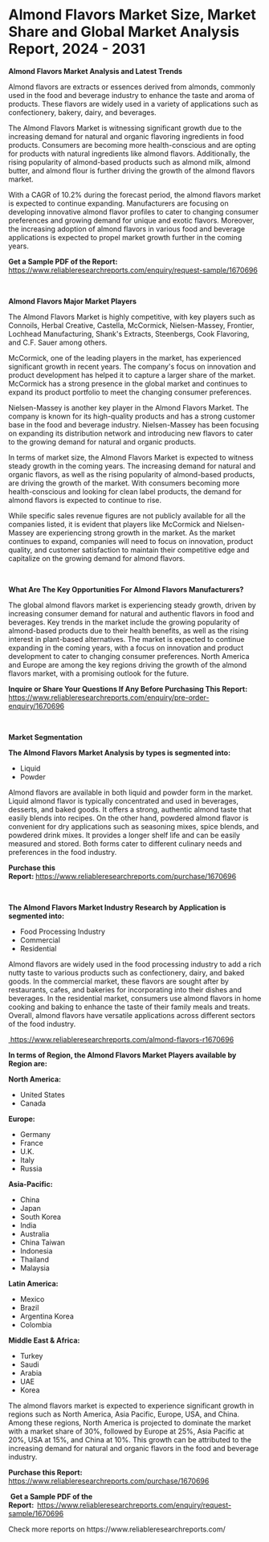 <p><h1>Almond Flavors Market Size, Market Share and Global Market Analysis Report, 2024 - 2031</h1></p><p><strong>Almond Flavors Market Analysis and Latest Trends</strong></p>
<p><p>Almond flavors are extracts or essences derived from almonds, commonly used in the food and beverage industry to enhance the taste and aroma of products. These flavors are widely used in a variety of applications such as confectionery, bakery, dairy, and beverages.</p><p>The Almond Flavors Market is witnessing significant growth due to the increasing demand for natural and organic flavoring ingredients in food products. Consumers are becoming more health-conscious and are opting for products with natural ingredients like almond flavors. Additionally, the rising popularity of almond-based products such as almond milk, almond butter, and almond flour is further driving the growth of the almond flavors market.</p><p>With a CAGR of 10.2% during the forecast period, the almond flavors market is expected to continue expanding. Manufacturers are focusing on developing innovative almond flavor profiles to cater to changing consumer preferences and growing demand for unique and exotic flavors. Moreover, the increasing adoption of almond flavors in various food and beverage applications is expected to propel market growth further in the coming years.</p></p>
<p><strong>Get a Sample PDF of the Report:&nbsp;</strong> <a href="https://www.reliableresearchreports.com/enquiry/request-sample/1670696">https://www.reliableresearchreports.com/enquiry/request-sample/1670696</a></p>
<p>&nbsp;</p>
<p><strong>Almond Flavors Major Market Players</strong></p>
<p><p>The Almond Flavors Market is highly competitive, with key players such as Connoils, Herbal Creative, Castella, McCormick, Nielsen-Massey, Frontier, Lochhead Manufacturing, Shank's Extracts, Steenbergs, Cook Flavoring, and C.F. Sauer among others.</p><p>McCormick, one of the leading players in the market, has experienced significant growth in recent years. The company's focus on innovation and product development has helped it to capture a larger share of the market. McCormick has a strong presence in the global market and continues to expand its product portfolio to meet the changing consumer preferences.</p><p>Nielsen-Massey is another key player in the Almond Flavors Market. The company is known for its high-quality products and has a strong customer base in the food and beverage industry. Nielsen-Massey has been focusing on expanding its distribution network and introducing new flavors to cater to the growing demand for natural and organic products.</p><p>In terms of market size, the Almond Flavors Market is expected to witness steady growth in the coming years. The increasing demand for natural and organic flavors, as well as the rising popularity of almond-based products, are driving the growth of the market. With consumers becoming more health-conscious and looking for clean label products, the demand for almond flavors is expected to continue to rise.</p><p>While specific sales revenue figures are not publicly available for all the companies listed, it is evident that players like McCormick and Nielsen-Massey are experiencing strong growth in the market. As the market continues to expand, companies will need to focus on innovation, product quality, and customer satisfaction to maintain their competitive edge and capitalize on the growing demand for almond flavors.</p></p>
<p>&nbsp;</p>
<p><strong>What Are The Key Opportunities For Almond Flavors Manufacturers?</strong></p>
<p><p>The global almond flavors market is experiencing steady growth, driven by increasing consumer demand for natural and authentic flavors in food and beverages. Key trends in the market include the growing popularity of almond-based products due to their health benefits, as well as the rising interest in plant-based alternatives. The market is expected to continue expanding in the coming years, with a focus on innovation and product development to cater to changing consumer preferences. North America and Europe are among the key regions driving the growth of the almond flavors market, with a promising outlook for the future.</p></p>
<p><strong>Inquire or Share Your Questions If Any Before Purchasing This Report:</strong> <a href="https://www.reliableresearchreports.com/enquiry/pre-order-enquiry/1670696">https://www.reliableresearchreports.com/enquiry/pre-order-enquiry/1670696</a></p>
<p>&nbsp;</p>
<p><strong>Market Segmentation</strong></p>
<p><strong>The Almond Flavors Market Analysis by types is segmented into:</strong></p>
<p><ul><li>Liquid</li><li>Powder</li></ul></p>
<p><p>Almond flavors are available in both liquid and powder form in the market. Liquid almond flavor is typically concentrated and used in beverages, desserts, and baked goods. It offers a strong, authentic almond taste that easily blends into recipes. On the other hand, powdered almond flavor is convenient for dry applications such as seasoning mixes, spice blends, and powdered drink mixes. It provides a longer shelf life and can be easily measured and stored. Both forms cater to different culinary needs and preferences in the food industry.</p></p>
<p><strong>Purchase this Report:&nbsp;</strong><a href="https://www.reliableresearchreports.com/purchase/1670696">https://www.reliableresearchreports.com/purchase/1670696</a></p>
<p>&nbsp;</p>
<p><strong>The Almond Flavors Market Industry Research by Application is segmented into:</strong></p>
<p><ul><li>Food Processing Industry</li><li>Commercial</li><li>Residential</li></ul></p>
<p><p>Almond flavors are widely used in the food processing industry to add a rich nutty taste to various products such as confectionery, dairy, and baked goods. In the commercial market, these flavors are sought after by restaurants, cafes, and bakeries for incorporating into their dishes and beverages. In the residential market, consumers use almond flavors in home cooking and baking to enhance the taste of their family meals and treats. Overall, almond flavors have versatile applications across different sectors of the food industry.</p></p>
<p><a href="https://www.reliableresearchreports.com/almond-flavors-r1670696">&nbsp;https://www.reliableresearchreports.com/almond-flavors-r1670696</a></p>
<p><strong>In terms of Region, the Almond Flavors Market Players available by Region are:</strong></p>
<p>
    <p> <strong> North America: </strong>
        <ul>
            <li>United States</li>
            <li>Canada</li>
        </ul>
        </p> 
    <p> <strong> Europe: </strong>
        <ul>
            <li>Germany</li>
            <li>France</li>
            <li>U.K.</li>
            <li>Italy</li>
            <li>Russia</li>
        </ul>
        </p> 
    <p> <strong> Asia-Pacific: </strong>
        <ul>
            <li>China</li>
            <li>Japan</li>
            <li>South Korea</li>
            <li>India</li>
            <li>Australia</li>
            <li>China Taiwan</li>
            <li>Indonesia</li>
            <li>Thailand</li>
            <li>Malaysia</li>
        </ul>
        </p> 
    <p> <strong> Latin America: </strong>
        <ul>
            <li>Mexico</li>
            <li>Brazil</li>
            <li>Argentina Korea</li>
            <li>Colombia</li>
        </ul>
        </p> 
    <p> <strong> Middle East & Africa: </strong>
        <ul>
            <li>Turkey</li>
            <li>Saudi</li>
            <li>Arabia</li>
            <li>UAE</li>
            <li>Korea</li>
        </ul>
    </p>
    </p>
<p><p>The almond flavors market is expected to experience significant growth in regions such as North America, Asia Pacific, Europe, USA, and China. Among these regions, North America is projected to dominate the market with a market share of 30%, followed by Europe at 25%, Asia Pacific at 20%, USA at 15%, and China at 10%. This growth can be attributed to the increasing demand for natural and organic flavors in the food and beverage industry.</p></p>
<p><strong>Purchase this Report: </strong><a href="https://www.reliableresearchreports.com/purchase/1670696">https://www.reliableresearchreports.com/purchase/1670696</a></p>
<p>&nbsp;<strong>Get a Sample PDF of the Report:&nbsp;&nbsp;</strong><a href="https://www.reliableresearchreports.com/enquiry/request-sample/1670696">https://www.reliableresearchreports.com/enquiry/request-sample/1670696</a></p>
<p><strong></strong></p>
<p>Check more reports on https://www.reliableresearchreports.com/</p>